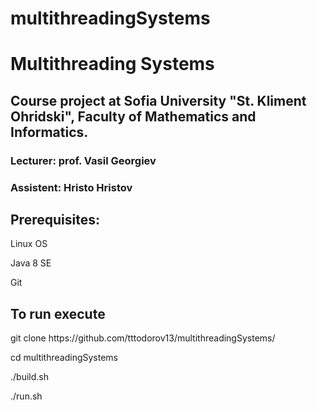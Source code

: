 # multithreadingSystems
<h1>Multithreading Systems</h1>

<h2>Course project at Sofia University "St. Kliment Ohridski", Faculty of Mathematics and Informatics.</h2>

<h3>Lecturer: prof. Vasil Georgiev</h3>
<h3>Assistent: Hristo Hristov</h3>

<h2>Prerequisites:</h2>
<p>Linux OS</p>
<p>Java 8 SE</p>
<p>Git</p>

<h2>To run execute</h2>
<p>git clone https://github.com/tttodorov13/multithreadingSystems/ </p>
<p>cd multithreadingSystems </p>
<p>./build.sh </p>
<p>./run.sh </p>
